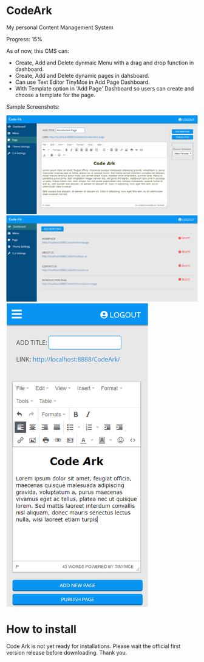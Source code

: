 # CodeArk
My personal Content Management System

Progress: 15%


As of now, this CMS can:
* Create, Add and Delete dynmaic Menu with a drag and drop function in dashboard.
* Create, Add and Delete dynamic pages in dahsboard.
* Can use Text Editor TinyMce in Add Page Dashboard.
* With Template option in 'Add Page' Dashboard so users can create and choose a template for the page.


Sample Screenshots:

<img src="https://github.com/Yinkci/CodeArk/blob/master/assets/img/CC1.png">
<img src="https://github.com/Yinkci/CodeArk/blob/master/assets/img/CC2.png">
<img src="https://github.com/Yinkci/CodeArk/blob/master/assets/img/CC3.png">

# How to install
Code Ark is not yet ready for installations. Please wait the official first version release before downloading. Thank you.
